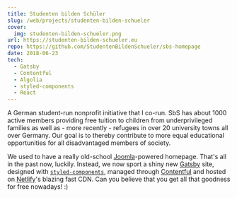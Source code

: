 ```yaml
---
title: Studenten bilden Schüler
slug: /web/projects/studenten-bilden-schueler
cover:
  img: studenten-bilden-schueler.png
url: https://studenten-bilden-schueler.eu
repo: https://github.com/StudentenBildenSchueler/sbs-homepage
date: 2018-06-23
tech:
  - Gatsby
  - Contentful
  - Algolia
  - styled-components
  - React
---
```


A German student-run nonprofit initiative that I co-run. SbS has about 1000 active members providing free tuition to children from underprivileged families as well as - more recently - refugees in over 20 university towns all over Germany. Our goal is to thereby contribute to more equal educational opportunities for all disadvantaged members of society.

We used to have a really old-school [Joomla](https://www.joomla.org)-powered homepage. That's all in the past now, luckily. Instead, we now sport a shiny new [Gatsby](https://www.gatsbyjs.org) site, designed with [`styled-components`](https://www.styled-components.com), managed through [Contentful](https://www.contentful.com) and hosted on [Netlify](https://www.netlify.com)'s blazing fast CDN. Can you believe that you get all that goodness for free nowadays! :)

